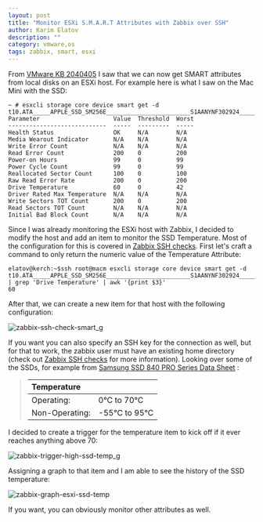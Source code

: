 ```yaml
---
layout: post
title: "Monitor ESXi S.M.A.R.T Attributes with Zabbix over SSH"
author: Karim Elatov
description: ""
category: vmware,os
tags: zabbix, smart, esxi
---
```


From [VMware KB 2040405](http://kb.vmware.com/kb/2040405) I saw that we can now get SMART attributes from local disks on an ESXi host. For example here is what I saw on the Mac Mini with the SSD:

	~ # esxcli storage core device smart get -d t10.ATA_____APPLE_SSD_SM256E________________________S1AANYNF302924______
	Parameter                     Value  Threshold  Worst
	----------------------------  -----  ---------  -----
	Health Status                 OK     N/A        N/A  
	Media Wearout Indicator       N/A    N/A        N/A  
	Write Error Count             N/A    N/A        N/A  
	Read Error Count              200    0          200  
	Power-on Hours                99     0          99   
	Power Cycle Count             99     0          99   
	Reallocated Sector Count      100    0          100  
	Raw Read Error Rate           200    0          200  
	Drive Temperature             60     0          42   
	Driver Rated Max Temperature  N/A    N/A        N/A  
	Write Sectors TOT Count       200    0          200  
	Read Sectors TOT Count        N/A    N/A        N/A  
	Initial Bad Block Count       N/A    N/A        N/A  

Since I was already monitoring the ESXi host with Zabbix, I decided to modify the host and add an item to monitor the SSD Temperature. Most of the configuration for this is covered in [Zabbix SSH checks](https://www.zabbix.com/documentation/2.0/manual/config/items/itemtypes/ssh_checks). First let's craft a command to only return the numeric value of the Temperature Attribute:

	elatov@kerch:~$ssh root@macm esxcli storage core device smart get -d t10.ATA_____APPLE_SSD_SM256E________________________S1AANYNF302924______ | grep 'Drive Temperature' | awk '{print $3}'
	60

After that, we can create a new item for that host with the following configuration:

![zabbix-ssh-check-smart_g](https://googledrive.com/host/0B4vYKT_-8g4IbWNWcXc3X1Q5TzQ/zabbix-ssh-check-smart_g.png)

If you want you can also specify an SSH key for the connection as well, but for that to work, the zabbix user must have an existing home directory (check out  [Zabbix SSH checks](https://www.zabbix.com/documentation/2.0/manual/config/items/itemtypes/ssh_checks) for more information). Looking over some of the SSDs, for example from [Samsung SSD 840 PRO Series Data Sheet](http://www.samsung.com/global/business/semiconductor/Downloads/DataSheet-Samsung_SSD_840_PRO_Rev12.pdf) :

> | Temperature | |
> |:-----|:--|
> |Operating:|  0°C to 70°C |
> |Non-Operating: | -55°C to 95°C| 

I decided to create a trigger for the temperature item to kick off if it ever reaches anything above 70:

![zabbix-trigger-high-ssd-temp_g](https://googledrive.com/host/0B4vYKT_-8g4IbWNWcXc3X1Q5TzQ/zabbix-trigger-high-ssd-temp_g.png)

Assigning a graph to that item and I am able to see the history of the SSD temperature:

![zabbix-graph-esxi-ssd-temp](https://googledrive.com/host/0B4vYKT_-8g4IbWNWcXc3X1Q5TzQ/zabbix-graph-esxi-ssd-temp.png)

If you want, you can obviously monitor other attributes as well.
